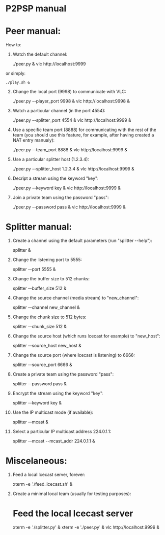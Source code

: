 P2PSP manual
============

# Peer manual:

How to:

1. Watch the default channel:

    ./peer.py &
    vlc http://localhost:9999

or simply:

    ./play.sh &

2. Change the local port (9998) to communicate with VLC:

    ./peer.py --player_port 9998 &
    vlc http://localhost:9998 &

3. Watch a particular channel (in the port 4554):

    ./peer.py --splitter_port 4554 &
    vlc http://localhost:9999 &

4. Use a specific team port (8888) for communicating with the rest of
   the team (you should use this feature, for example, after having
   created a NAT entry manualy):

    ./peer.py --team_port 8888 &
    vlc http://localhost:9999 &

5. Use a particular splitter host (1.2.3.4):

    ./peer.py --splitter_host 1.2.3.4 &
    vlc http://localhost:9999 &

6. Decript a stream using the keyword "key":

    ./peer.py --keyword key &
    vlc http://localhost:9999 &

7. Join a private team using the password "pass":

    ./peer.py --password pass &
    vlc http://localhost:9999 &

# Splitter manual:

1. Create a channel using the default parameters (run "splitter --help"):

    splitter &

2. Change the listening port to 5555:

    splitter --port 5555 &

3. Change the buffer size to 512 chunks:

    splitter --buffer_size 512 &

4. Change the source channel (media stream) to "new_channel":

    splitter --channel new_channel &

5. Change the chunk size to 512 bytes:

    splitter --chunk_size 512 &

6. Change the source host (which runs Icecast for example) to
   "new_host":

    splitter --source_host new_host &

7. Change the source port (where Icecast is listening) to 6666:

    splitter --source_port 6666 &

8. Create a private team using the password "pass":

    splitter --password pass &

9. Encrypt the stream using the keyword "key":

    splitter --keyword key &

10. Use the IP multicast mode (if available):

    splitter --mcast &

11. Select a particular IP multicast address 224.0.1.1:

    splitter --mcast --mcast_addr 224.0.1.1 &

# Miscelaneous:

1. Feed a local Icecast server, forever:

    xterm -e './feed_icecast.sh' &

2. Create a minimal local team (usually for testing purposes):

    # Feed the local Icecast server
    xterm -e './splitter.py' &
    xterm -e './peer.py' &
    vlc http://localhost:9999 &
    
